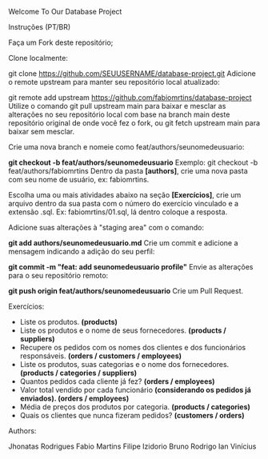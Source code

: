 Welcome To Our Database Project

Instruções (PT/BR)

Faça um Fork deste repositório;

Clone localmente:

git clone https://github.com/SEUUSERNAME/database-project.git
Adicione o remote upstream para manter seu repositório local atualizado:

git remote add upstream https://github.com/fabiomrtins/database-project
Utilize o comando git pull upstream main para baixar e mesclar as alterações no seu repositório local com base na branch main deste repositório original de onde você fez o fork, ou git fetch upstream main para baixar sem mesclar.

Crie uma nova branch e nomeie como feat/authors/seunomedeusuario:

**git checkout -b feat/authors/seunomedeusuario**
Exemplo: git checkout -b feat/authors/fabiomrtins
Dentro da pasta **[authors]**, crie uma nova pasta com seu nome de usuário, ex: fabiomrtins.

Escolha uma ou mais atividades abaixo na seção **[Exercícios]**, crie um arquivo dentro da sua pasta com o número do exercício vinculado e a extensão .sql. Ex: fabiomrtins/01.sql, lá dentro coloque a resposta.

Adicione suas alterações à "staging area" com o comando:

**git add authors/seunomedeusuario.md**
Crie um commit e adicione a mensagem indicando a adição do seu perfil:

**git commit -m "feat: add seunomedeusuario profile"**
Envie as alterações para o seu repositório remoto:

**git push origin feat/authors/seunomedeusuario**
Crie um Pull Request.

Exercícios:

- Liste os produtos. **(products)**
- Liste os produtos e o nome de seus fornecedores. **(products / suppliers)**
- Recupere os pedidos com os nomes dos clientes e dos funcionários responsáveis. **(orders / customers / employees)**
- Liste os produtos, suas categorias e o nome dos fornecedores. **(products / categories / suppliers)**
- Quantos pedidos cada cliente já fez? **(orders / employees)**
- Valor total vendido por cada funcionário **(considerando os pedidos já enviados). (orders / employees)**
- Média de preços dos produtos por categoria. **(products / categories)**
- Quais os clientes que nunca fizeram pedidos? **(customers / orders)**

  
Authors:

Jhonatas Rodrigues
Fabio Martins
Filipe Izidorio
Bruno Rodrigo
Ian Vinícius
